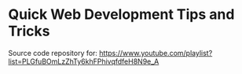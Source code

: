 # Quick Web Development Tips and Tricks

Source code repository for: https://www.youtube.com/playlist?list=PLGfuBOmLzZhTy6khFPhivqfdfeH8N9e_A
